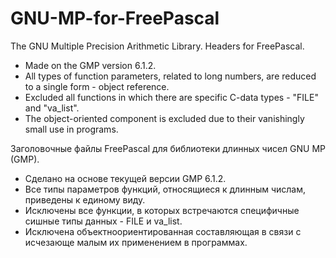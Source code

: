 # GNU-MP-for-FreePascal
The GNU Multiple Precision Arithmetic Library. Headers for FreePascal.
- Made on the GMP version 6.1.2.
- All types of function parameters, related to long numbers, are reduced to a single form - оbject reference.
- Excluded all functions in which there are specific C-data types - "FILE" and "va_list".
- The object-oriented component is excluded due to their vanishingly small use in programs.

Заголовочные файлы FreePascal для библиотеки длинных чисел GNU MP (GMP).
- Сделано на основе текущей версии GMP 6.1.2.
- Все типы параметров функций, относящиеся к длинным числам, приведены к единому виду.
- Исключены все функции, в которых встречаются специфичные сишные типы данных - FILE и va_list.
- Исключена объектноориентированная составляющая в связи с исчезающе малым их применением в программах.
